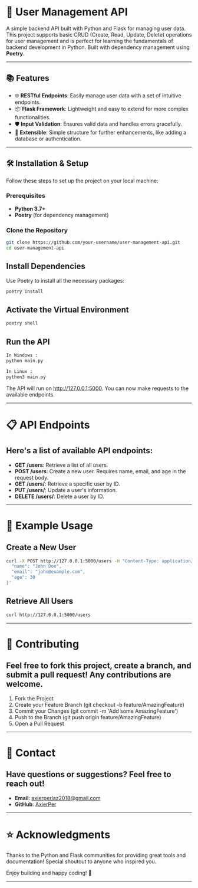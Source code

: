 # 🚀 User Management API

A simple backend API built with Python and Flask for managing user data. This project supports basic CRUD (Create, Read, Update, Delete) operations for user management and is perfect for learning the fundamentals of backend development in Python. Built with dependency management using **Poetry**.

---

## 📚 Features

- 🌐 **RESTful Endpoints**: Easily manage user data with a set of intuitive endpoints.
- 📦 **Flask Framework**: Lightweight and easy to extend for more complex functionalities.
- 🛡️ **Input Validation**: Ensures valid data and handles errors gracefully.
- 💾 **Extensible**: Simple structure for further enhancements, like adding a database or authentication.

---

## 🛠️ Installation & Setup

Follow these steps to set up the project on your local machine:

### Prerequisites

- **Python 3.7+**
- **Poetry** (for dependency management)

### Clone the Repository

```bash
git clone https://github.com/your-username/user-management-api.git
cd user-management-api
```

## Install Dependencies

Use Poetry to install all the necessary packages:

```bash
poetry install
```

## Activate the Virtual Environment

```bash
poetry shell
```

## Run the API

```bash
In Windows :
python main.py
```

```bash
In Linux :
python3 main.py
```

The API will run on http://127.0.0.1:5000. You can now make requests to the available endpoints.

---

# 📋 API Endpoints

## Here's a list of available API endpoints:

- **GET /users**: Retrieve a list of all users.
- **POST /users**: Create a new user. Requires name, email, and age in the request body.
- **GET /users/<id>**: Retrieve a specific user by ID.
- **PUT /users/<id>**: Update a user's information.
- **DELETE /users/<id>**: Delete a user by ID.

---

# 📝 Example Usage

## Create a New User

```bash
curl -X POST http://127.0.0.1:5000/users -H "Content-Type: application/json" -d '{
  "name": "John Doe",
  "email": "john@example.com",
  "age": 30
}'
```

## Retrieve All Users

```bash
curl http://127.0.0.1:5000/users
```

---

# 🤝 Contributing

## Feel free to fork this project, create a branch, and submit a pull request! Any contributions are welcome.

1. Fork the Project
2. Create your Feature Branch (git checkout -b feature/AmazingFeature)
3. Commit your Changes (git commit -m 'Add some AmazingFeature')
4. Push to the Branch (git push origin feature/AmazingFeature)
5. Open a Pull Request

---

# 📧 Contact

## Have questions or suggestions? Feel free to reach out!

- **Email**: [axierperlaz2018@gmail.com](mailto:axierperlaz2018@gmail.com)
- **GitHub**: [AxierPer](https://github.com/AxierPer)

---

# ⭐ Acknowledgments

Thanks to the Python and Flask communities for providing great tools and documentation! Special shoutout to anyone who inspired you.

Enjoy building and happy coding! 🎉

---
